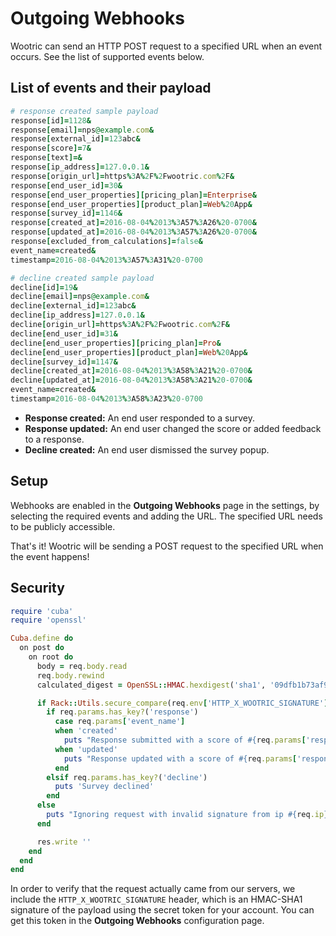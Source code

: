# Outgoing Webhooks

Wootric can send an HTTP POST request to a specified URL when an event occurs. See the list of supported events below. 

## List of events and their payload

```ruby
# response created sample payload
response[id]=1128&
response[email]=nps@example.com&
response[external_id]=123abc&
response[score]=7&
response[text]=&
response[ip_address]=127.0.0.1&
response[origin_url]=https%3A%2F%2Fwootric.com%2F&
response[end_user_id]=30&
response[end_user_properties][pricing_plan]=Enterprise&
response[end_user_properties][product_plan]=Web%20App&
response[survey_id]=1146&
response[created_at]=2016-08-04%2013%3A57%3A26%20-0700&
response[updated_at]=2016-08-04%2013%3A57%3A26%20-0700&
response[excluded_from_calculations]=false&
event_name=created&
timestamp=2016-08-04%2013%3A57%3A31%20-0700

# decline created sample payload
decline[id]=19&
decline[email]=nps@example.com&
decline[external_id]=123abc&
decline[ip_address]=127.0.0.1&
decline[origin_url]=https%3A%2F%2Fwootric.com%2F&
decline[end_user_id]=31&
decline[end_user_properties][pricing_plan]=Pro&
decline[end_user_properties][product_plan]=Web%20App&
decline[survey_id]=1147&
decline[created_at]=2016-08-04%2013%3A58%3A21%20-0700&
decline[updated_at]=2016-08-04%2013%3A58%3A21%20-0700&
event_name=created&
timestamp=2016-08-04%2013%3A58%3A23%20-0700
```

* **Response created:** An end user responded to a survey.
* **Response updated:** An end user changed the score or added feedback to a response.
* **Decline created:** An end user dismissed the survey popup.

## Setup

Webhooks are enabled in the **Outgoing Webhooks** page in the settings, by selecting the required events and adding the URL. The specified URL needs to be publicly accessible.

That's it! Wootric will be sending a POST request to the specified URL when the event happens!

## Security

```ruby
require 'cuba'
require 'openssl'

Cuba.define do
  on post do
    on root do
      body = req.body.read
      req.body.rewind
      calculated_digest = OpenSSL::HMAC.hexdigest('sha1', '09dfb1b73af998743fb011f8bfda8912', body)

      if Rack::Utils.secure_compare(req.env['HTTP_X_WOOTRIC_SIGNATURE'], "sha1=#{calculated_digest}")
        if req.params.has_key?('response')
          case req.params['event_name']
          when 'created'
            puts "Response submitted with a score of #{req.params['response']['score']}"
          when 'updated'
            puts "Response updated with a score of #{req.params['response']['score']} and the following comment: #{req.params['response']['text']}"
          end
        elsif req.params.has_key?('decline')
          puts 'Survey declined'
        end
      else
        puts "Ignoring request with invalid signature from ip #{req.ip}"
      end

      res.write ''
    end
  end
end
```

In order to verify that the request actually came from our servers, we include the `HTTP_X_WOOTRIC_SIGNATURE` header, which is an HMAC-SHA1 signature of the payload using the secret token for your account. You can get this token in the **Outgoing Webhooks** configuration page.


